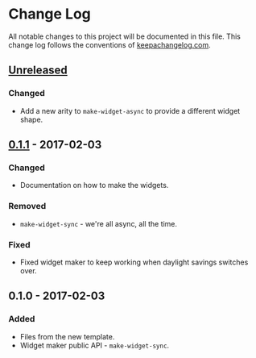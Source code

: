 # Change Log
All notable changes to this project will be documented in this file. This change log follows the conventions of [keepachangelog.com](http://keepachangelog.com/).

## [Unreleased]
### Changed
- Add a new arity to `make-widget-async` to provide a different widget shape.

## [0.1.1] - 2017-02-03
### Changed
- Documentation on how to make the widgets.

### Removed
- `make-widget-sync` - we're all async, all the time.

### Fixed
- Fixed widget maker to keep working when daylight savings switches over.

## 0.1.0 - 2017-02-03
### Added
- Files from the new template.
- Widget maker public API - `make-widget-sync`.

[Unreleased]: https://github.com/your-name/hello-clojure/compare/0.1.1...HEAD
[0.1.1]: https://github.com/your-name/hello-clojure/compare/0.1.0...0.1.1
